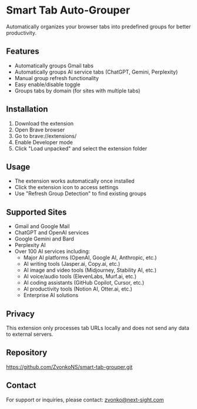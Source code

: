 # Smart Tab Auto-Grouper

Automatically organizes your browser tabs into predefined groups for better productivity.

## Features

- Automatically groups Gmail tabs
- Automatically groups AI service tabs (ChatGPT, Gemini, Perplexity)
- Manual group refresh functionality
- Easy enable/disable toggle
- Groups tabs by domain (for sites with multiple tabs)

## Installation

1. Download the extension
2. Open Brave browser
3. Go to brave://extensions/
4. Enable Developer mode
5. Click "Load unpacked" and select the extension folder

## Usage

- The extension works automatically once installed
- Click the extension icon to access settings
- Use "Refresh Group Detection" to find existing groups

## Supported Sites

- Gmail and Google Mail
- ChatGPT and OpenAI services
- Google Gemini and Bard
- Perplexity AI
- Over 100 AI services including:
  - Major AI platforms (OpenAI, Google AI, Anthropic, etc.)
  - AI writing tools (Jasper.ai, Copy.ai, etc.)
  - AI image and video tools (Midjourney, Stability AI, etc.)
  - AI voice/audio tools (ElevenLabs, Murf.ai, etc.)
  - AI coding assistants (GitHub Copilot, Cursor, etc.)
  - AI productivity tools (Notion AI, Otter.ai, etc.)
  - Enterprise AI solutions

## Privacy

This extension only processes tab URLs locally and does not send any data to external servers.

## Repository

https://github.com/ZvonkoNS/smart-tab-grouper.git

## Contact

For support or inquiries, please contact: zvonko@next-sight.com
